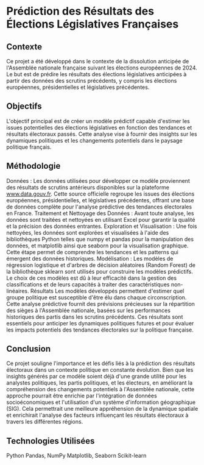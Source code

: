 # Prédiction des Résultats des Élections Législatives Françaises
## Contexte
Ce projet a été développé dans le contexte de la dissolution anticipée de l'Assemblée nationale française suivant les élections européennes de 2024. Le but est de prédire les résultats des élections législatives anticipées à partir des données des scrutins précédents, y compris les élections européennes, présidentielles et législatives précédentes.

## Objectifs
L'objectif principal est de créer un modèle prédictif capable d'estimer les issues potentielles des élections législatives en fonction des tendances et résultats électoraux passés. Cette analyse vise à fournir des insights sur les dynamiques politiques et les changements potentiels dans le paysage politique français.

## Méthodologie
Données : Les données utilisées pour développer ce modèle proviennent des résultats de scrutins antérieurs disponibles sur la plateforme www.data.gouv.fr. Cette source officielle regroupe les issues des élections européennes, présidentielles, et législatives précédentes, offrant une base de données complète pour l'analyse prédictive des tendances électorales en France.
Traitement et Nettoyage des Données : Avant toute analyse, les données sont traitées et nettoyées en utilisant Excel pour garantir la qualité et la précision des données entrantes.
Exploration et Visualisation : Une fois nettoyées, les données sont explorées et visualisées à l'aide des bibliothèques Python telles que numpy et pandas pour la manipulation des données, et matplotlib ainsi que seaborn pour la visualisation graphique. Cette étape permet de comprendre les tendances et les patterns qui émergent des données historiques.
Modélisation : Les modèles de régression logistique et d'arbres de décision aléatoires (Random Forest) de la bibliothèque sklearn sont utilisés pour construire les modèles prédictifs. Le choix de ces modèles est dû à leur efficacité dans la gestion des classifications et de leurs capacités à traiter des caractéristiques non-linéaires.
Résultats
Les modèles développés permettent d'estimer quel groupe politique est susceptible d'être élu dans chaque circonscription. Cette analyse prédictive fournit des prévisions précieuses sur la répartition des sièges à l'Assemblée nationale, basées sur les performances historiques des partis dans les scrutins précédents. Ces résultats sont essentiels pour anticiper les dynamiques politiques futures et pour évaluer les impacts potentiels des tendances électorales sur la politique française.

## Conclusion
Ce projet souligne l'importance et les défis liés à la prédiction des résultats électoraux dans un contexte politique en constante évolution. Bien que les insights générés par ce modèle soient déjà d'une grande utilité pour les analystes politiques, les partis politiques, et les électeurs, en améliorant la compréhension des changements potentiels à l'Assemblée nationale, cette approche pourrait être enrichie par l'intégration de données socioéconomiques et l'utilisation d'un système d'information géographique (SIG). Cela permettrait une meilleure appréhension de la dynamique spatiale et enrichirait l'analyse des facteurs influençant les résultats électoraux à travers les différentes régions.

## Technologies Utilisées
Python
Pandas, NumPy
Matplotlib, Seaborn
Scikit-learn
